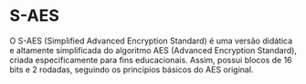 # S-AES
O S-AES (Simplified Advanced Encryption Standard) é uma versão didática e altamente simplificada do algoritmo AES (Advanced Encryption Standard), criada especificamente para fins educacionais.  Assim, possui blocos de 16 bits e 2 rodadas, seguindo os princípios básicos do AES original.
